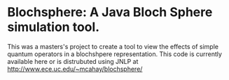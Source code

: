 Blochsphere: A Java Bloch Sphere simulation tool.
===========

This was a masters's project to create a tool to view the effects of simple quantum operators in a blochshpere representation.  This code is currently available here or is distrubuted using JNLP at http://www.ece.uc.edu/~mcahay/blochsphere/
